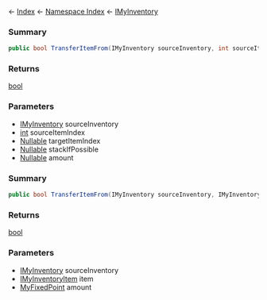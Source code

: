 ← [Index](Api-Index) ← [Namespace Index](Namespace-Index) ← [IMyInventory](VRage.Game.ModAPI.Ingame.IMyInventory)

### Summary

```csharp
public bool TransferItemFrom(IMyInventory sourceInventory, int sourceItemIndex, Nullable<T> targetItemIndex, Nullable<T> stackIfPossible, Nullable<T> amount)
```

### Returns

[bool](https://docs.microsoft.com/en-us/dotnet/api/system.boolean?view=netframework-4.6)

### Parameters

* [IMyInventory](VRage.Game.ModAPI.Ingame.IMyInventory) sourceInventory
* [int](https://docs.microsoft.com/en-us/dotnet/api/system.int32?view=netframework-4.6) sourceItemIndex
* [Nullable<T>](https://docs.microsoft.com/en-us/dotnet/api/system.nullable?view=netframework-4.6) targetItemIndex
* [Nullable<T>](https://docs.microsoft.com/en-us/dotnet/api/system.nullable?view=netframework-4.6) stackIfPossible
* [Nullable<T>](https://docs.microsoft.com/en-us/dotnet/api/system.nullable?view=netframework-4.6) amount
### Summary

```csharp
public bool TransferItemFrom(IMyInventory sourceInventory, IMyInventoryItem item, MyFixedPoint amount)
```

### Returns

[bool](https://docs.microsoft.com/en-us/dotnet/api/system.boolean?view=netframework-4.6)

### Parameters

* [IMyInventory](VRage.Game.ModAPI.Ingame.IMyInventory) sourceInventory
* [IMyInventoryItem](VRage.Game.ModAPI.Ingame.IMyInventoryItem) item
* [MyFixedPoint](VRage.MyFixedPoint) amount
